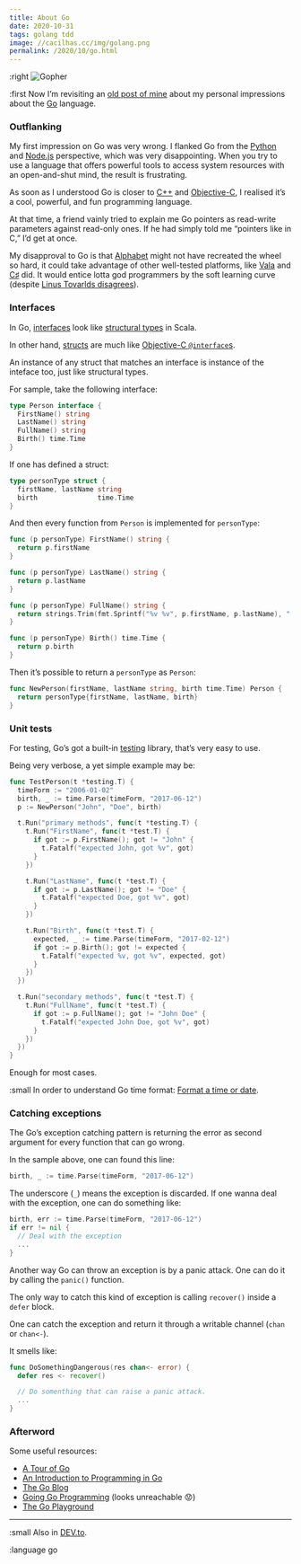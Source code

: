 ```yaml
---
title: About Go
date: 2020-10-31
tags: golang tdd
image: //cacilhas.cc/img/golang.png
permalink: /2020/10/go.html
---
```

[image]: {{{image}}}
[A Tour of Go]: https://tour.golang.org/
[Alphabet]: https://abc.xyz/
[An Introduction to Programming in Go]: https://www.golang-book.com/books/intro
[C++]: http://www.cplusplus.com/
[C♯]: https://docs.microsoft.com/en-us/dotnet/csharp/programming-guide/
[DEV.to]: https://dev.to/cacilhas/about-go-51c1
[Format a time or date]: https://yourbasic.org/golang/format-parse-string-time-date-example/
[Go]: https://golang.org/
[Going Go Programming]: https://www.goinggo.net/
[interfaces]: https://www.golang-book.com/books/intro/9
[Linus Tovarlds disagrees]: https://lwn.net/Articles/249460/
[Node.js]: https://nodejs.org/
[Objective-C]: https://www.gnu.org/software/gnustep/resources/documentation/Developer/Base/ProgrammingManual/manual_toc.html
[objc-interface]: https://developer.apple.com/library/archive/documentation/Cocoa/Conceptual/ProgrammingWithObjectiveC/DefiningClasses/DefiningClasses.html
[old post of mine]: /2017/06/golang.html
[Python]: https://www.python.org/
[structs]: https://gobyexample.com/structs
[structural types]: https://docs.scala-lang.org/style/types.html#structural-types
[testing]: https://golang.org/pkg/testing/
[The Go Blog]: https://blog.golang.org/
[The Go Playground]: https://play.golang.org/
[Vala]: https://wiki.gnome.org/Projects/Vala

:right ![Gopher][image]

:first Now I’m revisiting an [old post of mine][] about my personal impressions
about the [Go][] language.

### Outflanking

My first impression on Go was very wrong. I flanked Go from the [Python][] and
[Node.js][] perspective, which was very disappointing. When you try to use a
language that offers powerful tools to access system resources with an
open-and-shut mind, the result is frustrating.

As soon as I understood Go is closer to [C++][] and [Objective-C][], I realised
it’s a cool, powerful, and fun programming language.

At that time, a friend vainly tried to explain me Go pointers as read-write
parameters against read-only ones. If he had simply told me “pointers like in
C,” I’d get at once.

My disapproval to Go is that [Alphabet][] might not have recreated the
wheel so hard, it could take advantage of other well-tested platforms, like
[Vala][] and [C♯][] did. It would entice lotta god programmers by the soft
learning curve (despite [Linus Tovarlds disagrees][]).

### Interfaces

In Go, [interfaces][] look like [structural types][] in Scala.

In other hand, [structs][] are much like
[Objective-C `@interface`s][objc-interface].

An instance of any struct that matches an interface is instance of the
inteface too, just like structural types.

For sample, take the following interface:

```go
type Person interface {
  FirstName() string
  LastName() string
  FullName() string
  Birth() time.Time
}
```

If one has defined a struct:

```go
type personType struct {
  firstName, lastName string
  birth               time.Time
}
```

And then every function from `Person` is implemented for `personType`:

```go
func (p personType) FirstName() string {
  return p.firstName
}

func (p personType) LastName() string {
  return p.lastName
}

func (p personType) FullName() string {
  return strings.Trim(fmt.Sprintf("%v %v", p.firstName, p.lastName), " ")
}

func (p personType) Birth() time.Time {
  return p.birth
}
```

Then it’s possible to return a `personType` as `Person`:

```go
func NewPerson(firstName, lastName string, birth time.Time) Person {
  return personType{firstName, lastName, birth}
}
```

### Unit tests

For testing, Go’s got a built-in [testing][] library, that’s very easy to
use.

Being very verbose, a yet simple example may be:

```go
func TestPerson(t *testing.T) {
  timeForm := "2006-01-02"
  birth, _ := time.Parse(timeForm, "2017-06-12")
  p := NewPerson("John", "Doe", birth)

  t.Run("primary methods", func(t *testing.T) {
    t.Run("FirstName", func(t *test.T) {
      if got := p.FirstName(); got != "John" {
        t.Fatalf("expected John, got %v", got)
      }
    })

    t.Run("LastName", func(t *test.T) {
      if got := p.LastName(); got != "Doe" {
        t.Fatalf("expected Doe, got %v", got)
      }
    })

    t.Run("Birth", func(t *test.T) {
      expected, _ := time.Parse(timeForm, "2017-02-12")
      if got := p.Birth(); got != expected {
        t.Fatalf("expected %v, got %v", expected, got)
      }
    })
  })

  t.Run("secondary methods", func(t *test.T) {
    t.Run("FullName", func(t *test.T) {
      if got := p.FullName(); got != "John Doe" {
        t.Fatalf("expected John Doe, got %v", got)
      }
    })
  })
}
```

Enough for most cases.

:small In order to understand Go time format: [Format a time or date][].

### Catching exceptions

The Go’s exception catching pattern is returning the error as second argument
for every function that can go wrong.

In the sample above, one can found this line:

```go
birth, _ := time.Parse(timeForm, "2017-06-12")
```

The underscore (`_`) means the exception is discarded. If one wanna deal with
the exception, one can do something like:

```go
birth, err := time.Parse(timeForm, "2017-06-12")
if err != nil {
  // Deal with the exception
  ...
}
```

Another way Go can throw an exception is by a panic attack. One can do it by
calling the `panic()` function.

The only way to catch this kind of exception is calling `recover()` inside a
`defer` block.

One can catch the exception and return it through a writable channel (`chan` or
`chan<-`).

It smells like:

```go
func DoSomethingDangerous(res chan<- error) {
  defer res <- recover()

  // Do somenthing that can raise a panic attack.
  ...
}
```

### Afterword

Some useful resources:

- [A Tour of Go][]
- [An Introduction to Programming in Go][]
- [The Go Blog][]
- [Going Go Programming][] (looks unreachable 😟)
- [The Go Playground][]

-----

:small Also in [DEV.to][].

:language go
